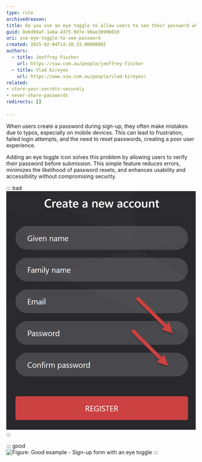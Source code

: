 ```yaml
---
type: rule
archivedreason:
title: Do you use an eye toggle to allow users to see their password when signing up
guid: 8e6d99af-1a0a-4375-9d7e-90ae30996010
uri: use-eye-toggle-to-see-password
created: 2025-02-04T14:38:33.0000000Z
authors: 
  - title: Jeoffrey Fischer
    url: https://ssw.com.au/people/jeoffrey-fischer
  - title: Vlad Kireyev
    url: https://www.ssw.com.au/people/vlad-kireyev/
related:
- store-your-secrets-securely
- never-share-passwords
redirects: []

---
```


When users create a password during sign-up, they often make mistakes due to typos, especially on mobile devices. This can lead to frustration, failed login attempts, and the need to reset passwords, creating a poor user experience.

<!--endintro-->

Adding an eye toggle icon solves this problem by allowing users to verify their password before submission. This simple feature reduces errors, minimizes the likelihood of password resets, and enhances usability and accessibility without compromising security.

::: bad  
![Figure: Bad example - Sign-up form without an eye toggle](bad-example-no-eye-toggle.png)  
:::

::: good  
![Figure: Good example - Sign-up form with an eye toggle](good-example-eye-toggle.pg) 
:::

